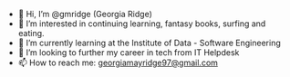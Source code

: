 - 👋 Hi, I’m @gmridge (Georgia Ridge)
- 👀 I’m interested in continuing learning, fantasy books, surfing and eating.
- 🌱 I’m currently learning at the Institute of Data - Software Engineering
- 💞️ I’m looking to further my career in tech from IT Helpdesk
- 📫 How to reach me: georgiamayridge97@gmail.com

<!---
gmridge/gmridge is a ✨ special ✨ repository because its `README.md` (this file) appears on your GitHub profile.
You can click the Preview link to take a look at your changes.
--->
